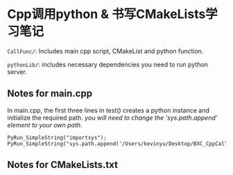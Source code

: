 # Cpp调用python & 书写CMakeLists学习笔记

`CallFunc/`: Includes main cpp script, CMakeList and python function. 

`pythonLib/`: includes necessary dependencies you need to run python server. 

## Notes for main.cpp

In main.cpp, the first three lines in test() creates a python instance and initialize the required path. *you will need to change the 'sys.path.append' element to your own path*.
```
PyRun_SimpleString("importsys");
PyRun_SimpleString("sys.path.append('/Users/kevinyu/Desktop/BXC_CppCallPython/CallFunc')");
```

## Notes for CMakeLists.txt